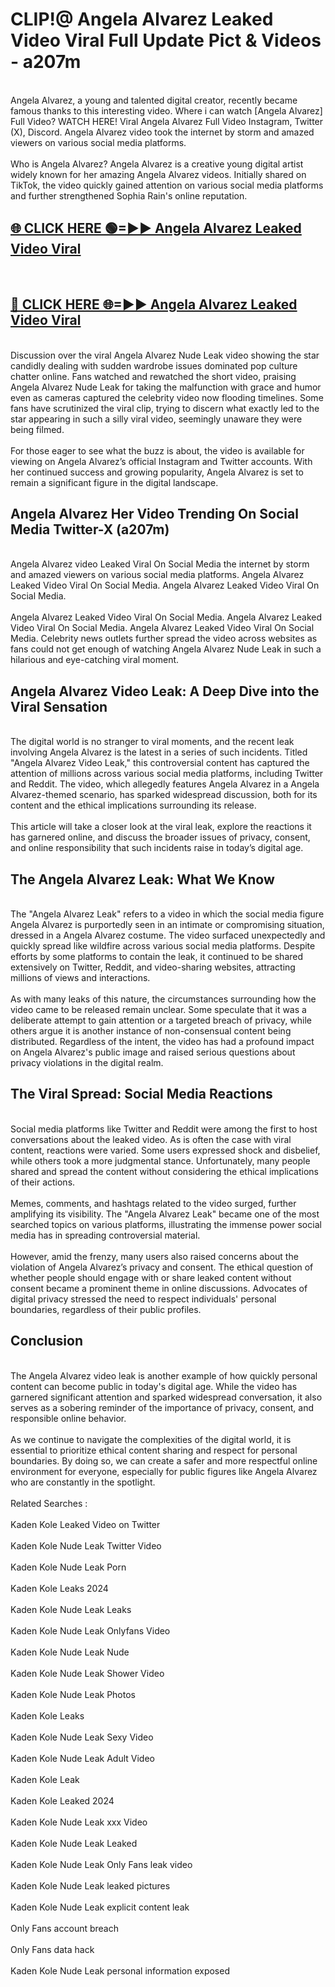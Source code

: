 # CLIP!@ Angela Alvarez Leaked Video Viral Full Update Pict & Videos - a207m
<br>
Angela Alvarez, a young and talented digital creator, recently became famous thanks to this interesting video. Where i can watch [Angela Alvarez] Full Video? WATCH HERE! Viral Angela Alvarez Full Video Instagram, Twitter (X), Discord. Angela Alvarez video took the internet by storm and amazed viewers on various social media platforms.
<br><br>
Who is Angela Alvarez? Angela Alvarez is a creative young digital artist widely known for her amazing Angela Alvarez videos. Initially shared on TikTok, the video quickly gained attention on various social media platforms and further strengthened Sophia Rain's online reputation.
<br>
<h2><a href="https://bestclip.site?title=Angela_Alvarez">🌐 CLICK HERE 🟢=►► Angela Alvarez Leaked Video Viral</a></h2>
<br>
<h2><a href="https://bestclip.site?title=Angela_Alvarez">🔴 CLICK HERE 🌐=►► Angela Alvarez Leaked Video Viral</a></h2>
<br>
Discussion over the viral Angela Alvarez Nude Leak video showing the star candidly dealing with sudden wardrobe issues dominated pop culture chatter online. Fans watched and rewatched the short video, praising Angela Alvarez Nude Leak for taking the malfunction with grace and humor even as cameras captured the celebrity video now flooding timelines. Some fans have scrutinized the viral clip, trying to discern what exactly led to the star appearing in such a silly viral video, seemingly unaware they were being filmed.
<br><br>
For those eager to see what the buzz is about, the video is available for viewing on Angela Alvarez’s official Instagram and Twitter accounts. With her continued success and growing popularity, Angela Alvarez is set to remain a significant figure in the digital landscape.
<br>
<h2>Angela Alvarez Her Video Trending On Social Media Twitter-X (a207m)</h2>
<br>
Angela Alvarez video Leaked Viral On Social Media the internet by storm and amazed viewers on various social media platforms. Angela Alvarez Leaked Video Viral On Social Media. Angela Alvarez Leaked Video Viral On Social Media.
<br><br>
Angela Alvarez Leaked Video Viral On Social Media. Angela Alvarez Leaked Video Viral On Social Media. Angela Alvarez Leaked Video Viral On Social Media. Celebrity news outlets further spread the video across websites as fans could not get enough of watching Angela Alvarez Nude Leak in such a hilarious and eye-catching viral moment.
<br>
<h2>Angela Alvarez Video Leak: A Deep Dive into the Viral Sensation</h2>
<br>
The digital world is no stranger to viral moments, and the recent leak involving Angela Alvarez is the latest in a series of such incidents. Titled "Angela Alvarez Video Leak," this controversial content has captured the attention of millions across various social media platforms, including Twitter and Reddit. The video, which allegedly features Angela Alvarez in a Angela Alvarez-themed scenario, has sparked widespread discussion, both for its content and the ethical implications surrounding its release.
<br><br>
This article will take a closer look at the viral leak, explore the reactions it has garnered online, and discuss the broader issues of privacy, consent, and online responsibility that such incidents raise in today’s digital age.
<br>
<h2>The Angela Alvarez Leak: What We Know</h2>
<br>
The "Angela Alvarez Leak" refers to a video in which the social media figure Angela Alvarez is purportedly seen in an intimate or compromising situation, dressed in a Angela Alvarez costume. The video surfaced unexpectedly and quickly spread like wildfire across various social media platforms. Despite efforts by some platforms to contain the leak, it continued to be shared extensively on Twitter, Reddit, and video-sharing websites, attracting millions of views and interactions.
<br><br>
As with many leaks of this nature, the circumstances surrounding how the video came to be released remain unclear. Some speculate that it was a deliberate attempt to gain attention or a targeted breach of privacy, while others argue it is another instance of non-consensual content being distributed. Regardless of the intent, the video has had a profound impact on Angela Alvarez's public image and raised serious questions about privacy violations in the digital realm.
<br>
<h2>The Viral Spread: Social Media Reactions</h2>
<br>
Social media platforms like Twitter and Reddit were among the first to host conversations about the leaked video. As is often the case with viral content, reactions were varied. Some users expressed shock and disbelief, while others took a more judgmental stance. Unfortunately, many people shared and spread the content without considering the ethical implications of their actions.
<br><br>
Memes, comments, and hashtags related to the video surged, further amplifying its visibility. The "Angela Alvarez Leak" became one of the most searched topics on various platforms, illustrating the immense power social media has in spreading controversial material.
<br><br>
However, amid the frenzy, many users also raised concerns about the violation of Angela Alvarez’s privacy and consent. The ethical question of whether people should engage with or share leaked content without consent became a prominent theme in online discussions. Advocates of digital privacy stressed the need to respect individuals' personal boundaries, regardless of their public profiles.
<br>
<h2>Conclusion</h2>
<br>
The Angela Alvarez video leak is another example of how quickly personal content can become public in today's digital age. While the video has garnered significant attention and sparked widespread conversation, it also serves as a sobering reminder of the importance of privacy, consent, and responsible online behavior.
<br><br>
As we continue to navigate the complexities of the digital world, it is essential to prioritize ethical content sharing and respect for personal boundaries. By doing so, we can create a safer and more respectful online environment for everyone, especially for public figures like Angela Alvarez who are constantly in the spotlight.
<br><br>
Related Searches :
<br><br>
Kaden Kole Leaked Video on Twitter
<br><br>
Kaden Kole Nude Leak Twitter Video
<br><br>
Kaden Kole Nude Leak Porn
<br><br>
Kaden Kole Leaks 2024
<br><br>
Kaden Kole Nude Leak Leaks
<br><br>
Kaden Kole Nude Leak Onlyfans Video
<br><br>
Kaden Kole Nude Leak Nude
<br><br>
Kaden Kole Nude Leak Shower Video
<br><br>
Kaden Kole Nude Leak Photos
<br><br>
Kaden Kole Leaks
<br><br>
Kaden Kole Nude Leak Sexy Video
<br><br>
Kaden Kole Nude Leak Adult Video
<br><br>
Kaden Kole Leak
<br><br>
Kaden Kole Leaked 2024
<br><br>
Kaden Kole Nude Leak xxx Video
<br><br>
Kaden Kole Nude Leak Leaked
<br><br>
Kaden Kole Nude Leak Only Fans leak video
<br><br>
Kaden Kole Nude Leak leaked pictures
<br><br>
Kaden Kole Nude Leak explicit content leak
<br><br>
Only Fans account breach
<br><br>
Only Fans data hack
<br><br>
Kaden Kole Nude Leak personal information exposed